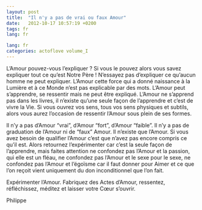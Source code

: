 ```yaml
---
layout: post
title:  "Il n'y a pas de vrai ou faux Amour"
date:   2012-10-17 10:57:19 +0200
tags: fr
lang: fr

lang: fr
categories: actoflove volume_I
---
```

L’Amour pouvez-vous l’expliquer ? Si vous le pouvez alors vous savez expliquer tout ce qu’est Notre Père ! N’essayez pas d’expliquer ce qu’aucun homme ne peut expliquer. L’Amour cette force qui a donné naissance à la Lumière et à ce Monde n’est pas explicable par des mots. L’Amour peut s’apprendre, se ressentir mais ne peut être expliqué. L’Amour ne s’apprend pas dans les livres, il n’existe qu’une seule façon de l’apprendre et c’est de vivre la Vie. Si vous ouvrez vos sens, tous vos sens physiques et subtils, alors vous aurez l’occasion de ressentir l’Amour sous plein de ses formes.

Il n’y a pas d’Amour “vrai”, d’Amour “fort”, d’Amour “faible”. Il n’y a pas de graduation de l’Amour ni de “faux” Amour. Il n’existe que l’Amour. Si vous avez besoin de qualifier l’Amour c’est que n’avez pas encore compris ce qu’il est. Alors retournez l’expérimenter car c’est la seule façon de l’apprendre, mais faites attention ne confondez pas l’Amour et la passion, qui elle est un fléau, ne confondez pas l’Amour et le sexe pour le sexe, ne confondez pas l’Amour et l’égoïsme car il faut donner pour Aimer et ce que l’on reçoit vient uniquement du don inconditionnel que l’on fait.

Expérimenter l’Amour. Fabriquez des Actes d’Amour, ressentez, réfléchissez, méditez et laisser votre Cœur s’ouvrir.

Philippe

<!-- 
Ce(tte) œuvre est mise à disposition selon les termes de la Licence Creative Commons Attribution - Pas d’Utilisation Commerciale 4.0 International.
-->